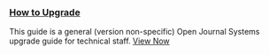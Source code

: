 
### [How to Upgrade](/upgrade-guide/en/)

This guide is a general (version non-specific) Open Journal Systems upgrade guide for technical staff. [View Now](/upgrade-guide/en/)
